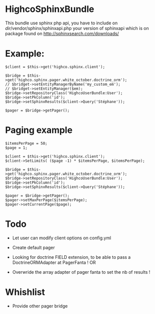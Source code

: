 HighcoSphinxBundle
==================

This bundle use sphinx php api, you have to include on *dir*/vendor/sphinx/sphinxapi.php your version of sphinxapi which is on package found on http://sphinxsearch.com/downloads/

# Example:

    $client = $this->get('highco.sphinx.client');

    $bridge = $this->get('highco.sphinx.pager.white_october.doctrine_orm');
    // $bridget->setEntityManagerByName('my_custom_em');
    // $bridget->setEntityManager($em);
    $bridge->setRepositoryClass('HighcoUserBundle:User');
    $bridge->setPkColumn('id');
    $bridge->setSphinxResults($client->Query('Stéphane'));

    $pager = $bridge->getPager();

# Paging example

    $itemsPerPage = 50;
    $page = 1;

    $client = $this->get('highco.sphinx.client');
    $client->SetLimits( ($page -1) * $itemsPerPage, $itemsPerPage);

    $bridge = $this->get('highco.sphinx.pager.white_october.doctrine_orm');
    $bridge->setRepositoryClass('HighcoUserBundle:User');
    $bridge->setPkColumn('id');
    $bridge->setSphinxResults($client->Query('Stéphane'));

    $pager = $bridge->getPager();
    $pager->setMaxPerPage($itemsPerPage);
    $pager->setCurrentPage($page);

# Todo

- Let user can modify client options on config.yml
- Create default pager

- Looking for doctrine FIELD extension, to be able to pass a DoctrineORMAdapter at PagerFanta !
OR
- Overwride the array adapter of pager fanta to set the nb of results !

# Whishlist

- Provide other pager bridge
